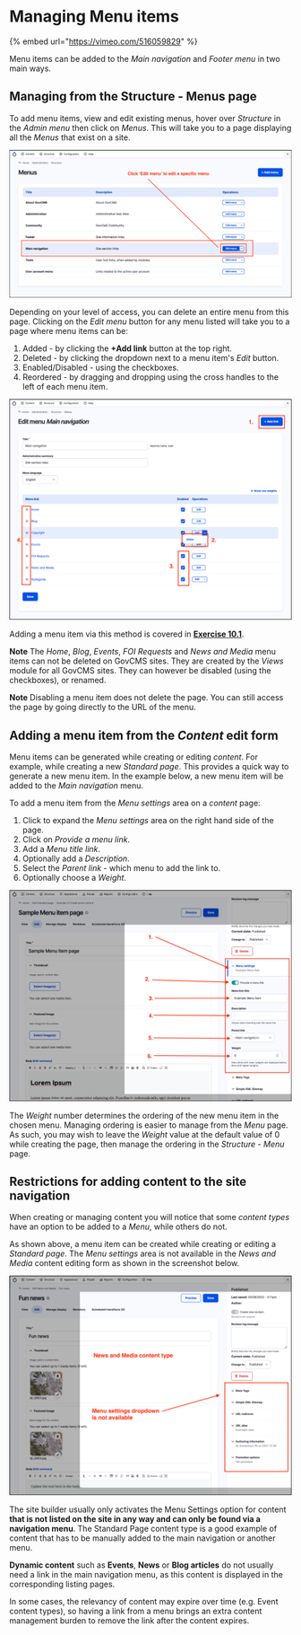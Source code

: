 # Managing Menu items

{% embed url="https://vimeo.com/516059829" %}

Menu items can be added to the _Main navigation_ and _Footer menu_ in two main ways.

## Managing from the Structure - Menus page

To add menu items, view and edit existing menus, hover over _Structure_ in the _Admin menu_ then click on _Menus_. This will take you to a page displaying all the _Menus_ that exist on a site.

![Imaged of Menus page](../.gitbook/assets/Unit-10-Managing-Menu-Items-1.png)

Depending on your level of access, you can delete an entire menu from this page. Clicking on the _Edit menu_ button for any menu listed will take you to a page where menu items can be:

1. Added - by clicking the **+Add link** button at the top right.
2. Deleted - by clicking the dropdown next to a menu item's _Edit_ button.
3. Enabled/Disabled - using the checkboxes.
4. Reordered - by dragging and dropping using the cross handles to the left of each menu item.

![Imge of Menu page for Main navigation](../.gitbook/assets/Unit-10-Managing-Menu-Items-2.png)

Adding a menu item via this method is covered in **[Exercise 10.1](Exercise-10-1-Add-an-item-to-a-menu.md)**.

**Note** The _Home_, _Blog_, _Events_, _FOI Requests_ and _News and Media_ menu items can not be deleted on GovCMS sites. They are created by the _Views_ module for all GovCMS sites. They can however be disabled \(using the checkboxes\), or renamed.

**Note** Disabling a menu item does not delete the page. You can still access the page by going directly to the URL of the menu.

## Adding a menu item from the _Content_ edit form

Menu items can be generated while creating or editing _content_. For example, while creating a new _Standard page_. This provides a quick way to generate a new menu item. In the example below, a new menu item will be added to the _Main navigation_ menu. 

To add a menu item from the _Menu settings_ area on a _content_ page:

1. Click to expand the _Menu settings_ area on the right hand side of the page.
2. Click on _Provide a menu link_.
3. Add a _Menu title link_.
4. Optionally add a _Description_.
5. Select the _Parent link_ - which menu to add the link to.
6. Optionally choose a _Weight_.

![Imge of Add menu item from Content edit form](../.gitbook/assets/Unit-10-Managing-Menu-Items-3.png)

The _Weight_ number determines the ordering of the new menu item in the chosen menu. Managing ordering is easier to manage from the _Menu_ page. As such, you may wish to leave the _Weight_ value at the default value of 0 while creating the page, then manage the ordering in the _Structure_ - _Menu_ page.


## Restrictions for adding content to the site navigation

When creating or managing content you will notice that some _content types_ have an option to be added to a _Menu_, while others do not. 

As shown above, a menu item can be created while creating or editing a _Standard page_. The _Menu settings_ area is not available in the _News and Media_ content editing form as shown in the screenshot below. 

![Imge of Add menu item from Content edit form](../.gitbook/assets/Unit-10-Managing-Menu-Items-4.png)

The site builder usually only activates the Menu Settings option for content **that is not listed on the site in any way and can only be found via a navigation menu**. The Standard Page content type is a good example of content that has to be manually added to the main navigation or another menu.

**Dynamic content** such as **Events**, **News** or **Blog articles** do not usually need a link in the main navigation menu, as this content is displayed in the corresponding listing pages. 

In some cases, the relevancy of content may expire over time \(e.g. Event content types\), so having a link from a menu brings an extra content management burden to remove the link after the content expires.
